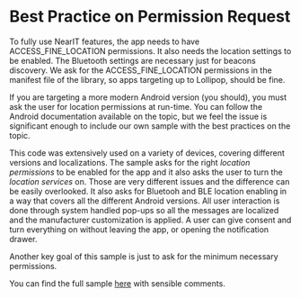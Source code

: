 # Best Practice on Permission Request

To fully use NearIT features, the app needs to have ACCESS_FINE_LOCATION permissions. It also needs the location settings to be enabled. The Bluetooth settings are necessary just for beacons discovery. We ask for the ACCESS_FINE_LOCATION permissions in the manifest file of the library, so apps targeting up to Lollipop, should be fine.

If you are targeting a more modern Android version (you should), you must ask the user for location permissions at run-time. You can follow the Android documentation available on the topic, but we feel the issue is significant enough to include our own sample with the best practices on the topic.

This code was extensively used on a variety of devices, covering different versions and localizations. The sample asks for the right *location permissions* to be enabled for the app and it also asks the user to turn the *location services* on. Those are very different issues and the difference can be easily overlooked. It also asks for Bluetooh and BLE location enabling in a way that covers all the different Android versions. All user interaction is done through system handled pop-ups so all the messages are localized and the manufacturer customization is applied. A user can give consent and turn everything on without leaving the app, or opening the notification drawer.

Another key goal of this sample is just to ask for the minimum necessary permissions.

You can find the full sample [here](https://gist.github.com/catt-stefano/3dc1eb8ad5af2febd477036f104aa78e) with sensible comments.
